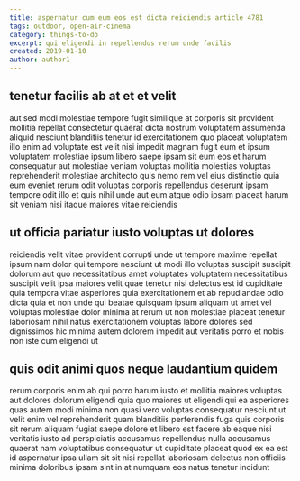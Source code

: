 ```yaml
---
title: aspernatur cum eum eos est dicta reiciendis article 4781
tags: outdoor, open-air-cinema
category: things-to-do
excerpt: qui eligendi in repellendus rerum unde facilis
created: 2019-01-10
author: author1
---
```


## tenetur facilis ab at et et velit

aut sed modi molestiae tempore fugit similique at corporis sit provident mollitia repellat consectetur quaerat dicta nostrum voluptatem assumenda aliquid nesciunt blanditiis tenetur id exercitationem quo placeat voluptatem illo enim ad voluptate est velit nisi impedit magnam fugit eum et ipsum voluptatem molestiae ipsum libero saepe ipsam sit eum eos et harum consequatur aut molestiae veniam voluptas mollitia molestias voluptas reprehenderit molestiae architecto quis nemo rem vel eius distinctio quia eum eveniet rerum odit voluptas corporis repellendus deserunt ipsam tempore odit illo et quis nihil unde aut eum atque odio ipsam placeat harum sit veniam nisi itaque maiores vitae reiciendis

## ut officia pariatur iusto voluptas ut dolores

reiciendis velit vitae provident corrupti unde ut tempore maxime repellat ipsum nam dolor qui tempore nesciunt ut modi illo voluptas suscipit suscipit dolorum aut quo necessitatibus amet voluptates voluptatem necessitatibus suscipit velit ipsa maiores velit quae tenetur nisi delectus est id cupiditate quia tempora vitae asperiores quia exercitationem et ab repudiandae odio dicta quia et non unde qui beatae quisquam ipsum aliquam ut amet vel voluptas molestiae dolor minima at rerum ut non molestiae placeat tenetur laboriosam nihil natus exercitationem voluptas labore dolores sed dignissimos hic minima autem dolorem impedit aut veritatis porro et nobis non iste cum eligendi ut

## quis odit animi quos neque laudantium quidem

rerum corporis enim ab qui porro harum iusto et mollitia maiores voluptas aut dolores dolorum eligendi quia quo maiores ut eligendi qui ea asperiores quas autem modi minima non quasi vero voluptas consequatur nesciunt ut velit enim vel reprehenderit quam blanditiis perferendis fuga quis corporis sit rerum aliquam fugiat saepe dolore et libero est facere ab eaque nisi veritatis iusto ad perspiciatis accusamus repellendus nulla accusamus quaerat nam voluptatibus consequatur ut cupiditate placeat quod ex ea est id aspernatur ipsa ullam sit sit nisi repellat laboriosam delectus non officiis minima doloribus ipsam sint in at numquam eos natus tenetur incidunt

